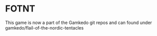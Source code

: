 # FOTNT
This game is now a part of the Gamkedo git repos and can found under gamkedo/flail-of-the-nordic-tentacles
